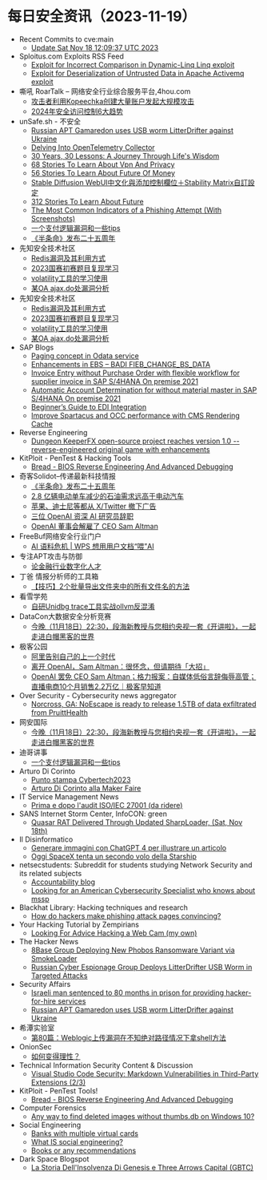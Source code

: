 # 每日安全资讯（2023-11-19）

- Recent Commits to cve:main
  - [Update Sat Nov 18 12:09:37 UTC 2023](https://github.com/trickest/cve/commit/43816927a75d5d963fb4f9d65ba03e47079e5a6c)
- Sploitus.com Exploits RSS Feed
  - [Exploit for Incorrect Comparison in Dynamic-Linq Linq exploit](https://sploitus.com/exploit?id=0628E3C3-44C0-5F5A-B560-49E1BFBB5A22&utm_source=rss&utm_medium=rss)
  - [Exploit for Deserialization of Untrusted Data in Apache Activemq exploit](https://sploitus.com/exploit?id=4A3A24A8-60BB-5987-9260-1D3FE5D80BA8&utm_source=rss&utm_medium=rss)
- 嘶吼 RoarTalk – 网络安全行业综合服务平台,4hou.com
  - [攻击者利用Kopeechka创建大量账户发起大规模攻击](https://www.4hou.com/posts/9AzP)
  - [2024年安全访问控制6大趋势](https://www.4hou.com/posts/onoN)
- unSafe.sh - 不安全
  - [Russian APT Gamaredon uses USB worm LitterDrifter against Ukraine](https://buaq.net/go-198841.html)
  - [Delving Into OpenTelemetry Collector](https://buaq.net/go-198855.html)
  - [30 Years, 30 Lessons: A Journey Through Life's Wisdom](https://buaq.net/go-198856.html)
  - [68 Stories To Learn About Vpn And Privacy](https://buaq.net/go-198857.html)
  - [56 Stories To Learn About Future Of Money](https://buaq.net/go-198858.html)
  - [Stable Diffusion WebUI中文化與添加控制欄位＋Stability Matrix自訂設定](https://buaq.net/go-198840.html)
  - [312 Stories To Learn About Future](https://buaq.net/go-198861.html)
  - [The Most Common Indicators of a Phishing Attempt (With Screenshots)](https://buaq.net/go-198864.html)
  - [一个支付逻辑漏洞和一些tips](https://buaq.net/go-198836.html)
  - [《半条命》发布二十五周年](https://buaq.net/go-198843.html)
- 先知安全技术社区
  - [Redis漏洞及其利用方式](https://xz.aliyun.com/t/13071)
  - [2023国赛初赛题目复现学习](https://xz.aliyun.com/t/13070)
  - [volatility工具的学习使用](https://xz.aliyun.com/t/13067)
  - [某OA ajax.do处漏洞分析](https://xz.aliyun.com/t/13064)
- 先知安全技术社区
  - [Redis漏洞及其利用方式](https://xz.aliyun.com/t/13071)
  - [2023国赛初赛题目复现学习](https://xz.aliyun.com/t/13070)
  - [volatility工具的学习使用](https://xz.aliyun.com/t/13067)
  - [某OA ajax.do处漏洞分析](https://xz.aliyun.com/t/13064)
- SAP Blogs
  - [Paging concept in Odata service](https://blogs.sap.com/2023/11/18/paging-concept-in-odata-service/)
  - [Enhancements in EBS – BADI FIEB_CHANGE_BS_DATA](https://blogs.sap.com/2023/11/18/enhancements-in-ebs-badi-fieb_change_bs_data/)
  - [Invoice Entry without Purchase Order with flexible workflow for supplier invoice in SAP S/4HANA On premise 2021](https://blogs.sap.com/2023/11/18/invoice-entry-without-purchase-order-with-flexible-workflow-for-supplier-invoice-in-sap-s-4hana-on-premise-2021/)
  - [Automatic Account Determination for without material master in SAP S/4HANA On premise 2021](https://blogs.sap.com/2023/11/18/automatic-account-determination-for-without-material-master-in-sap-s-4hana-on-premise-2021/)
  - [Beginner’s Guide to EDI Integration](https://blogs.sap.com/2023/11/18/beginners-guide-to-edi-integration/)
  - [Improve Spartacus and OCC performance with CMS Rendering Cache](https://blogs.sap.com/2023/11/18/improve-spartacus-and-occ-performance-with-cms-rendering-caching/)
- Reverse Engineering
  - [Dungeon KeeperFX open-source project reaches version 1.0 -- reverse-engineered original game with enhancements](https://www.reddit.com/r/ReverseEngineering/comments/17xxw8k/dungeon_keeperfx_opensource_project_reaches/)
- KitPloit - PenTest & Hacking Tools
  - [Bread - BIOS Reverse Engineering And Advanced Debugging](http://www.kitploit.com/2023/11/bread-bios-reverse-engineering-and.html)
- 奇客Solidot–传递最新科技情报
  - [《半条命》发布二十五周年](https://www.solidot.org/story?sid=76659)
  - [2.8 亿辆电动单车减少的石油需求远高于电动汽车](https://www.solidot.org/story?sid=76658)
  - [苹果、迪士尼等都从 X/Twitter 撤下广告](https://www.solidot.org/story?sid=76657)
  - [三位 OpenAI 资深 AI 研究员辞职](https://www.solidot.org/story?sid=76656)
  - [OpenAI 董事会解雇了 CEO Sam Altman](https://www.solidot.org/story?sid=76655)
- FreeBuf网络安全行业门户
  - [AI 语料危机 | WPS 想用用户文档“喂”AI](https://www.freebuf.com/news/384243.html)
- 专注APT攻击与防御
  - [论金融行业数字化人才](https://micropoor.blogspot.com/2023/11/blog-post_18.html)
- 丁爸 情报分析师的工具箱
  - [【技巧】2个批量导出文件夹中的所有文件名的方法](https://mp.weixin.qq.com/s?__biz=MzI2MTE0NTE3Mw==&mid=2651140630&idx=1&sn=7f6ad96a5c439034db9b27ba7f922ecc&chksm=f1af452cc6d8cc3a71ca56a021d41a4e6b9e631015486f0b6cd7fd2987c185d0cefd1023fd5a&scene=58&subscene=0#rd)
- 看雪学苑
  - [自研Unidbg trace工具实战ollvm反混淆](https://mp.weixin.qq.com/s?__biz=MjM5NTc2MDYxMw==&mid=2458528764&idx=1&sn=763f334b243afadb238cb5bb15bfce29&chksm=b18d1b7686fa9260e4c62e93e545b248a66fcde4adb11edc20b96ef526a98e03644af5e02b8b&scene=58&subscene=0#rd)
- DataCon大数据安全分析竞赛
  - [今晚（11月18日）22:30，段海新教授与您相约央视一套《开讲啦》，一起走进白帽黑客的世界](https://mp.weixin.qq.com/s?__biz=MzU5Njg1NzMyNw==&mid=2247487623&idx=1&sn=b18500d3a56ce23d439cb924b87598fb&chksm=fe5d0807c92a81110d5b8c07dccbbc2a78b11aa67e9a7e5bcca745eb1977332b7669a093ac38&scene=58&subscene=0#rd)
- 极客公园
  - [阿里告别自己的上一个时代](https://mp.weixin.qq.com/s?__biz=MTMwNDMwODQ0MQ==&mid=2653021834&idx=1&sn=f267b483fcb0325d4d7672de6f0f43f1&chksm=7e549b3c4923122a639cff2660b10a1e7ee42d65cdea6182766a5c2cb532d7c0ee4aa5e0c64d&scene=58&subscene=0#rd)
  - [离开 OpenAI，Sam Altman：很怀念，但请期待「大招」](https://mp.weixin.qq.com/s?__biz=MTMwNDMwODQ0MQ==&mid=2653021832&idx=1&sn=bb017df56e741a9711245d068a123217&chksm=7e549b3e4923122830a61c37db0fa6d2a8d2ef397f5650d33c7514ad2dc7e4c6972ffd1a1bb6&scene=58&subscene=0#rd)
  - [OpenAI 罢免 CEO Sam Altman；格力报案：自媒体低俗言辞侮辱高管；直播电商10个月销售2.2万亿｜极客早知道](https://mp.weixin.qq.com/s?__biz=MTMwNDMwODQ0MQ==&mid=2653021832&idx=2&sn=274a0858390b7624ee82ae309565bc1d&chksm=7e549b3e4923122879abed6568a33597afd31961c328ac6fb0d74a787553a3970364937790e3&scene=58&subscene=0#rd)
- Over Security - Cybersecurity news aggregator
  - [Norcross, GA: NoEscape is ready to release 1.5TB of data exfiltrated from PruittHealth](https://www.suspectfile.com/norcross-ga-noescape-is-ready-to-release-1-5tb-of-data-exfiltrated-from-pruitthealth/)
- 网安国际
  - [今晚（11月18日）22:30，段海新教授与您相约央视一套《开讲啦》，一起走进白帽黑客的世界](https://mp.weixin.qq.com/s?__biz=MzA4ODYzMjU0NQ==&mid=2652314319&idx=1&sn=d3f31756a427a01732b00e6769fbe142&chksm=8bc48741bcb30e57900c2780c23097e31ca713bd7268fde908b882f9230e8812fd1bb42100e6&scene=58&subscene=0#rd)
- 迪哥讲事
  - [一个支付逻辑漏洞和一些tips](https://mp.weixin.qq.com/s?__biz=MzIzMTIzNTM0MA==&mid=2247492625&idx=1&sn=ad3648d202a3af0352e1527a2f3b0449&chksm=e8a5ee72dfd26764595c57802dd2d5e1967d2f67fb24983bf86faa3a39521ba313648503db96&scene=58&subscene=0#rd)
- Arturo Di Corinto
  - [Punto stampa Cybertech2023](https://dicorinto.it/eventi/conferenze/punto-stampa-cybertech2023/)
  - [Arturo Di Corinto alla Maker Faire](https://dicorinto.it/eventi/conferenze/arturo-di-corinto-alla-maker-faire/)
- IT Service Management News
  - [Prima e dopo l'audit ISO/IEC 27001 (da ridere)](http://blog.cesaregallotti.it/2023/11/prima-e-dopo-laudit-isoiec-27001-da.html)
- SANS Internet Storm Center, InfoCON: green
  - [Quasar RAT Delivered Through Updated SharpLoader, (Sat, Nov 18th)](https://isc.sans.edu/diary/rss/30414)
- Il Disinformatico
  - [Generare immagini con ChatGPT 4 per illustrare un articolo](http://attivissimo.blogspot.com/2023/11/generare-immagini-con-chatgpt-4.html)
  - [Oggi SpaceX tenta un secondo volo della Starship](http://attivissimo.blogspot.com/2023/11/oggi-spacex-tenta-un-secondo-volo-della.html)
- netsecstudents: Subreddit for students studying Network Security and its related subjects
  - [Accountability blog](https://www.reddit.com/r/netsecstudents/comments/17yhvsk/accountability_blog/)
  - [Looking for an American Cybersecurity Specialist who knows about mssp](https://www.reddit.com/r/netsecstudents/comments/17y14eo/looking_for_an_american_cybersecurity_specialist/)
- Blackhat Library: Hacking techniques and research
  - [How do hackers make phishing attack pages convincing?](https://www.reddit.com/r/blackhat/comments/17ybsmd/how_do_hackers_make_phishing_attack_pages/)
- Your Hacking Tutorial by Zempirians
  - [Looking For Advice Hacking a Web Cam (my own)](https://www.reddit.com/r/HowToHack/comments/17xx94p/looking_for_advice_hacking_a_web_cam_my_own/)
- The Hacker News
  - [8Base Group Deploying New Phobos Ransomware Variant via SmokeLoader](https://thehackernews.com/2023/11/8base-group-deploying-new-phobos.html)
  - [Russian Cyber Espionage Group Deploys LitterDrifter USB Worm in Targeted Attacks](https://thehackernews.com/2023/11/russian-cyber-espionage-group-deploys.html)
- Security Affairs
  - [Israeli man sentenced to 80 months in prison for providing hacker-for-hire services](https://securityaffairs.com/154378/cyber-crime/man-spear-phishing-sentenced.html)
  - [Russian APT Gamaredon uses USB worm LitterDrifter against Ukraine](https://securityaffairs.com/154362/apt/gamaredon-apt-litterdrifter-usb.html)
- 希潭实验室
  - [第80篇：Weblogic上传漏洞在不知绝对路径情况下拿shell方法](https://mp.weixin.qq.com/s?__biz=MzkzMjI1NjI3Ng==&mid=2247486420&idx=1&sn=de3e337fc0c49a804257af912932db40&chksm=c25fc4aff5284db9531e6f82fb09609cf18cf2a066cd9d1651128c38811b19041d45b2290724&scene=58&subscene=0#rd)
- OnionSec
  - [如何变得理性？](https://mp.weixin.qq.com/s?__biz=MzUyMTUwMzI3Ng==&mid=2247485384&idx=1&sn=f529f31486098fe643a98dbc230cd96c&chksm=f9db508bceacd99dae11e144ad74cb5d222fe8b8c168c97a788bb1fa11d7e45b1b0d9e00feae&scene=58&subscene=0#rd)
- Technical Information Security Content & Discussion
  - [Visual Studio Code Security: Markdown Vulnerabilities in Third-Party Extensions (2/3)](https://www.reddit.com/r/netsec/comments/17y7utm/visual_studio_code_security_markdown/)
- KitPloit - PenTest Tools!
  - [Bread - BIOS Reverse Engineering And Advanced Debugging](http://www.kitploit.com/2023/11/bread-bios-reverse-engineering-and.html)
- Computer Forensics
  - [Any way to find deleted images without thumbs.db on Windows 10?](https://www.reddit.com/r/computerforensics/comments/17y6e71/any_way_to_find_deleted_images_without_thumbsdb/)
- Social Engineering
  - [Banks with multiple virtual cards](https://www.reddit.com/r/SocialEngineering/comments/17y436m/banks_with_multiple_virtual_cards/)
  - [What IS social engineering?](https://www.reddit.com/r/SocialEngineering/comments/17y2hdp/what_is_social_engineering/)
  - [Books or any recommendations](https://www.reddit.com/r/SocialEngineering/comments/17xtvhe/books_or_any_recommendations/)
- Dark Space Blogspot
  - [La Storia Dell'Insolvenza Di Genesis e Three Arrows Capital (GBTC)](http://darkwhite666.blogspot.com/2023/11/la-storia-dellinsolvenza-di-genesis-e.html)

